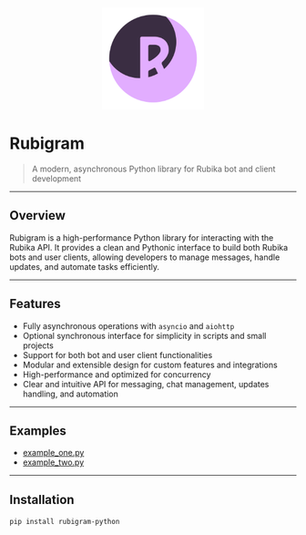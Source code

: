 <p align="center">
<img src="https://raw.githubusercontent.com/KissmeBro/rubigram-python/refs/heads/main/logo.png" alt="Rubigram Logo" width="180" />
</p>

# Rubigram
> A modern, asynchronous Python library for Rubika bot and client development

---

## Overview
Rubigram is a high-performance Python library for interacting with the Rubika API.
It provides a clean and Pythonic interface to build both Rubika bots and user clients,
allowing developers to manage messages, handle updates, and automate tasks efficiently.

---

## Features
- Fully asynchronous operations with `asyncio` and `aiohttp`
- Optional synchronous interface for simplicity in scripts and small projects
- Support for both bot and user client functionalities
- Modular and extensible design for custom features and integrations
- High-performance and optimized for concurrency
- Clear and intuitive API for messaging, chat management, updates handling, and automation

---

## Examples
- [example_one.py](https://github.com/KissmeBro/rubigram-python/blob/main/examples/example_one.py)
- [example_two.py](https://github.com/KissmeBro/rubigram-python/blob/main/examples/example_two.py)

---

## Installation
```bash
pip install rubigram-python
```